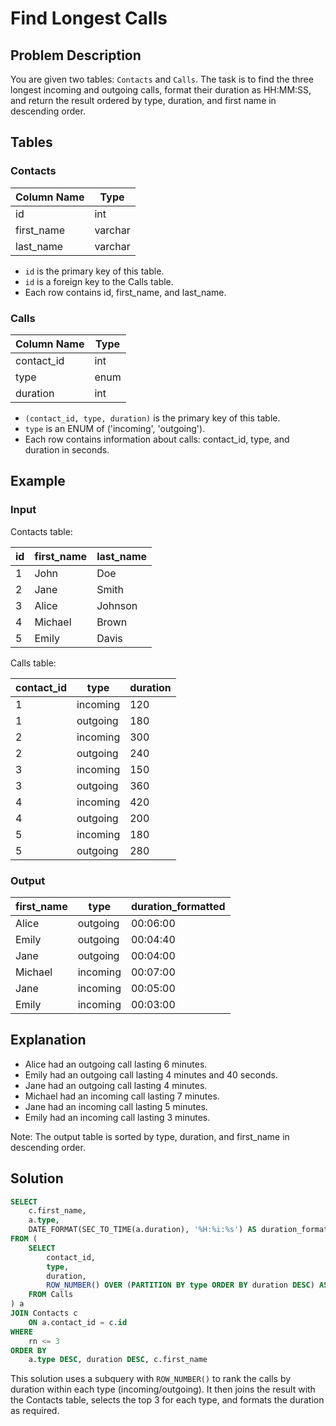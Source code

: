 # Find Longest Calls

## Problem Description

You are given two tables: `Contacts` and `Calls`. The task is to find the three longest incoming and outgoing calls, format their duration as HH:MM:SS, and return the result ordered by type, duration, and first name in descending order.

## Tables

### Contacts

| Column Name | Type    |
|-------------|---------|
| id          | int     |
| first_name  | varchar |
| last_name   | varchar |

- `id` is the primary key of this table.
- `id` is a foreign key to the Calls table.
- Each row contains id, first_name, and last_name.

### Calls

| Column Name | Type |
|-------------|------|
| contact_id  | int  |
| type        | enum |
| duration    | int  |

- `(contact_id, type, duration)` is the primary key of this table.
- `type` is an ENUM of ('incoming', 'outgoing').
- Each row contains information about calls: contact_id, type, and duration in seconds.

## Example

### Input

Contacts table:

| id | first_name | last_name |
|----|------------|-----------|
| 1  | John       | Doe       |
| 2  | Jane       | Smith     |
| 3  | Alice      | Johnson   |
| 4  | Michael    | Brown     |
| 5  | Emily      | Davis     |

Calls table:

| contact_id | type     | duration |
|------------|----------|----------|
| 1          | incoming | 120      |
| 1          | outgoing | 180      |
| 2          | incoming | 300      |
| 2          | outgoing | 240      |
| 3          | incoming | 150      |
| 3          | outgoing | 360      |
| 4          | incoming | 420      |
| 4          | outgoing | 200      |
| 5          | incoming | 180      |
| 5          | outgoing | 280      |

### Output

| first_name | type     | duration_formatted |
|------------|----------|---------------------|
| Alice      | outgoing | 00:06:00            |
| Emily      | outgoing | 00:04:40            |
| Jane       | outgoing | 00:04:00            |
| Michael    | incoming | 00:07:00            |
| Jane       | incoming | 00:05:00            |
| Emily      | incoming | 00:03:00            |

## Explanation

- Alice had an outgoing call lasting 6 minutes.
- Emily had an outgoing call lasting 4 minutes and 40 seconds.
- Jane had an outgoing call lasting 4 minutes.
- Michael had an incoming call lasting 7 minutes.
- Jane had an incoming call lasting 5 minutes.
- Emily had an incoming call lasting 3 minutes.

Note: The output table is sorted by type, duration, and first_name in descending order.

## Solution

```sql
SELECT
    c.first_name,
    a.type,
    DATE_FORMAT(SEC_TO_TIME(a.duration), '%H:%i:%s') AS duration_formatted
FROM (
    SELECT
        contact_id,
        type,
        duration,
        ROW_NUMBER() OVER (PARTITION BY type ORDER BY duration DESC) AS rn
    FROM Calls
) a
JOIN Contacts c
    ON a.contact_id = c.id
WHERE
    rn <= 3
ORDER BY
    a.type DESC, duration DESC, c.first_name
```

This solution uses a subquery with `ROW_NUMBER()` to rank the calls by duration within each type (incoming/outgoing). It then joins the result with the Contacts table, selects the top 3 for each type, and formats the duration as required.
